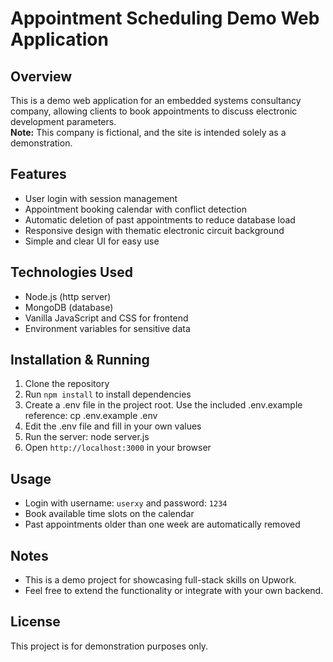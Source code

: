 # Appointment Scheduling Demo Web Application

## Overview
This is a demo web application for an embedded systems consultancy company, allowing clients to book appointments to discuss electronic development parameters.  
**Note:** This company is fictional, and the site is intended solely as a demonstration.

## Features
- User login with session management
- Appointment booking calendar with conflict detection
- Automatic deletion of past appointments to reduce database load
- Responsive design with thematic electronic circuit background
- Simple and clear UI for easy use

## Technologies Used
- Node.js (http server)
- MongoDB (database)
- Vanilla JavaScript and CSS for frontend
- Environment variables for sensitive data

## Installation & Running
1. Clone the repository  
2. Run `npm install` to install dependencies  
3. Create a .env file in the project root. Use the included .env.example reference: cp .env.example .env
4. Edit the .env file and fill in your own values
5. Run the server: 
node server.js
6. Open `http://localhost:3000` in your browser

## Usage
- Login with username: `userxy` and password: `1234`  
- Book available time slots on the calendar  
- Past appointments older than one week are automatically removed

## Notes
- This is a demo project for showcasing full-stack skills on Upwork.  
- Feel free to extend the functionality or integrate with your own backend.

## License
This project is for demonstration purposes only.

